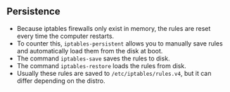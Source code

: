 ## Persistence

- Because iptables firewalls only exist in memory, the rules are reset every time the computer restarts.
- To counter this, `iptables-persistent` allows you to manually save rules and automatically load them from the disk at boot.
- The command `iptables-save` saves the rules to disk.
- The command `iptables-restore` loads the rules from disk.
- Usually these rules are saved to `/etc/iptables/rules.v4`, but it can differ depending on the distro.